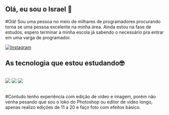 ## Olá, eu sou o Israel 👋

#Olá! Sou uma pessoa no meio de milhares de programadores procurando torna se uma pessoa excelente na minha área. Ainda estou na fase de estudos, espero terminar a minha escola já sabendo o necessário pra entrar em uma varga de programador.

[![Instagram](https://img.shields.io/badge/Instagram-E4405F?style=for-the-badge&logo=instagram&logoColor=white)](https://www.instagram.com/israel_eduardo2.0?igsh=MXYxZ2x0djhhbm8wdQ==)

## As tecnologia que estou estudando🤓

<div><br>
    <img aling="center" src="https://img.shields.io/badge/HTML-239120?style=for-the-badge&logo=html5&logoColor=white">
    <img aling="center" src="https://img.shields.io/badge/CSS3-1572B6?style=for-the-badge&logo=css3&logoColor=white">
    <img aling="center" src="https://img.shields.io/badge/JavaScript-F7DF1E?style=for-the-badge&logo=javascript&logoColor=black">
</div>

<br>

#Contudo tenho experiência com edição de vídeo e imagem, porém não venha pesando que sou o loko do Photoshop ou editor de vídeo longo, apenas realizo edições de 11 a 20 e faço foto com efeitos básico.
